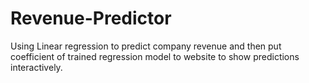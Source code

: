 # Revenue-Predictor
Using Linear regression to predict company revenue and then put coefficient of trained regression model to website to show predictions interactively.
